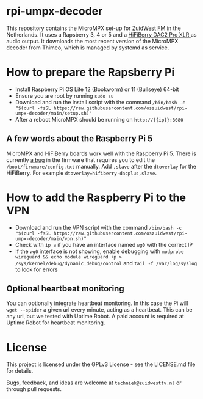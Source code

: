 # rpi-umpx-decoder
This repository contains the MicroMPX set-up for [ZuidWest FM](https://www.zuidwestfm.nl/) in the Netherlands. It uses a Rapsberry 3, 4 or 5 and a [HiFiBerry DAC2 Pro XLR
](https://www.hifiberry.com/shop/boards/hifiberry-dac2-pro-xlr/) as audio output. It downloads the most recent version of the MicroMPX decoder from Thimeo, which is managed by systemd as service.

# How to prepare the Rapsberry Pi
- Install Raspberry Pi OS Lite 12 (Bookworm) or 11 (Bullseye) 64-bit
- Ensure you are root by running `sudo su`
- Download and run the install script with the command `/bin/bash -c "$(curl -fsSL https://raw.githubusercontent.com/oszuidwest/rpi-umpx-decoder/main/setup.sh)"`
- After a reboot MicroMPX should be running on `http://{{ip}}:8080`

## A few words about the Raspberry Pi 5
MicroMPX and HiFiBerry boards work well with the Raspberry Pi 5. There is currently [a bug](https://github.com/raspberrypi/linux/issues/5743) in the firmware that requires you to edit the `/boot/firwmare/config.txt` manually. Add `,slave` after the `dtoverlay` for the HiFiBerry. For example `dtoverlay=hifiberry-dacplus,slave`.

# How to add the Raspberry Pi to the VPN
- Download and run the VPN script with the command `/bin/bash -c "$(curl -fsSL https://raw.githubusercontent.com/oszuidwest/rpi-umpx-decoder/main/vpn.sh)"`
- Check with `ip a` if you have an interface named `wg0` with the correct IP
- If the `wg0` interface is not showing, enable debugging with `modprobe wireguard && echo module wireguard +p > /sys/kernel/debug/dynamic_debug/control` and `tail -f /var/log/syslog` to look for errors

## Optional heartbeat monitoring
You can optionally integrate heartbeat monitoring. In this case the Pi will `wget --spider` a given url every minute, acting as a heartbeat. This can be any url, but we tested with Uptime Robot. A paid account is required at Uptime Robot for heartbeat monitoring.

# License
This project is licensed under the GPLv3 License - see the LICENSE.md file for details. 

Bugs, feedback, and ideas are welcome at `techniek@zuidwesttv.nl` or through pull requests.
